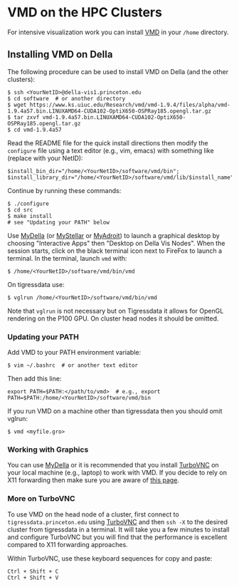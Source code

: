 # VMD on the HPC Clusters

For intensive visualization work you can install [VMD](https://www.ks.uiuc.edu/Research/vmd/) in your `/home` directory.

## Installing VMD on Della

The following procedure can be used to install VMD on Della (and the other clusters):

```
$ ssh <YourNetID>@della-vis1.princeton.edu
$ cd software  # or another directory
$ wget https://www.ks.uiuc.edu/Research/vmd/vmd-1.9.4/files/alpha/vmd-1.9.4a57.bin.LINUXAMD64-CUDA102-OptiX650-OSPRay185.opengl.tar.gz
$ tar zxvf vmd-1.9.4a57.bin.LINUXAMD64-CUDA102-OptiX650-OSPRay185.opengl.tar.gz
$ cd vmd-1.9.4a57
```

Read the README file for the quick install directions then modify the `configure` file using a text editor (e.g., vim, emacs) with something like (replace <YourNetID> with your NetID):

```
$install_bin_dir="/home/<YourNetID>/software/vmd/bin";
$install_library_dir="/home/<YourNetID>/software/vmd/lib/$install_name";
```

Continue by running these commands:

```
$ ./configure
$ cd src
$ make install
# see "Updating your PATH" below
```

Use [MyDella](https://mydella.princeton.edu/) (or [MyStellar](https://mystellar.princeton.edu/) or [MyAdroit](https://myadroit.princeton.edu/)) to launch a graphical desktop by choosing "Interactive Apps" then "Desktop on Della Vis Nodes". When the session starts, click on the black terminal icon next to FireFox to launch a terminal. In the terminal, launch `vmd` with:

```
$ /home/<YourNetID>/software/vmd/bin/vmd
```

On tigressdata use:

```
$ vglrun /home/<YourNetID>/software/vmd/bin/vmd
```

Note that `vglrun` is not necessary but on Tigressdata it allows for OpenGL rendering on the P100 GPU. On cluster head nodes it should be omitted.

### Updating your PATH

Add VMD to your PATH environment variable:

```
$ vim ~/.bashrc  # or another text editor
```

Then add this line:

```
export PATH=$PATH:</path/to/vmd>  # e.g., export PATH=$PATH:/home/<YourNetID>/software/vmd/bin
```

If you run VMD on a machine other than tigressdata then you should omit vglrun:

```
$ vmd <myfile.gro>
```

### Working with Graphics

You can use [MyDella](https://mydella.princeton.edu/) or it is recommended that you install [TurboVNC](https://researchcomputing.princeton.edu/turbovnc) on your local machine (e.g., laptop) to work with VMD. If you decide to rely on X11 forwarding then make sure you are aware of [this page](https://researchcomputing.princeton.edu/sshX).

### More on TurboVNC

To use VMD on the head node of a cluster, first connect to `tigressdata.princeton.edu` using [TurboVNC](https://researchcomputing.princeton.edu/turbovnc) and then `ssh -X` to the desired cluster from tigressdata in a terminal. It will take you a few minutes to install and configure TurboVNC but you will find that the performance is excellent compared to X11 forwarding approaches.

Within TurboVNC, use these keyboard sequences for copy and paste:

```
Ctrl + Shift + C
Ctrl + Shift + V
```
